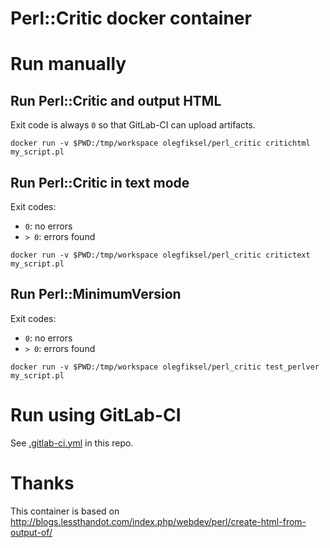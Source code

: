 # Perl::Critic docker container

# Run manually

## Run Perl::Critic and output HTML

Exit code is always `0` so that GitLab-CI can upload artifacts.

```
docker run -v $PWD:/tmp/workspace olegfiksel/perl_critic critichtml my_script.pl
```

## Run Perl::Critic in text mode

Exit codes:

* `0`: no errors
* `> 0`: errors found

```
docker run -v $PWD:/tmp/workspace olegfiksel/perl_critic critictext my_script.pl
```

## Run Perl::MinimumVersion

Exit codes:

* `0`: no errors
* `> 0`: errors found

```
docker run -v $PWD:/tmp/workspace olegfiksel/perl_critic test_perlver my_script.pl
```

# Run using GitLab-CI

See [.gitlab-ci.yml](/.gitlab-ci.yml) in this repo.

# Thanks

This container is based on http://blogs.lessthandot.com/index.php/webdev/perl/create-html-from-output-of/
